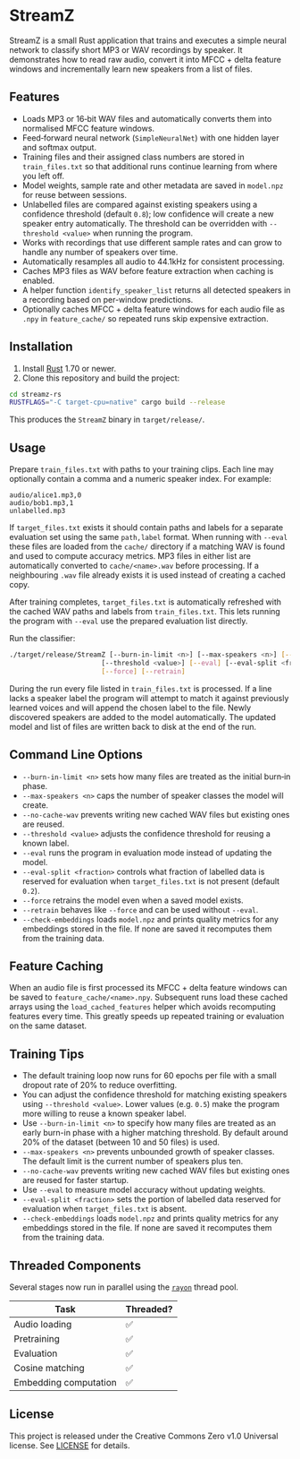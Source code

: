 # StreamZ

StreamZ is a small Rust application that trains and executes a simple neural network to classify short MP3 or WAV recordings by speaker. It demonstrates how to read raw audio, convert it into MFCC + delta feature windows and incrementally learn new speakers from a list of files.

## Features

- Loads MP3 or 16‑bit WAV files and automatically converts them into normalised MFCC feature windows.
- Feed‑forward neural network (`SimpleNeuralNet`) with one hidden layer and softmax output.
- Training files and their assigned class numbers are stored in `train_files.txt` so that additional runs continue learning from where you left off.
- Model weights, sample rate and other metadata are saved in `model.npz` for reuse between sessions.
- Unlabelled files are compared against existing speakers using a confidence threshold (default `0.8`); low confidence will create a new speaker entry automatically. The threshold can be overridden with `--threshold <value>` when running the program.
- Works with recordings that use different sample rates and can grow to
  handle any number of speakers over time.
- Automatically resamples all audio to 44.1kHz for consistent processing.
- Caches MP3 files as WAV before feature extraction when caching is enabled.
- A helper function `identify_speaker_list` returns all detected speakers in
  a recording based on per-window predictions.
- Optionally caches MFCC + delta feature windows for each audio file as `.npy` in
  `feature_cache/` so repeated runs skip expensive extraction.

## Installation

1. Install [Rust](https://www.rust-lang.org/tools/install) 1.70 or newer.
2. Clone this repository and build the project:

```bash
cd streamz-rs
RUSTFLAGS="-C target-cpu=native" cargo build --release
```

This produces the `StreamZ` binary in `target/release/`.

## Usage

Prepare `train_files.txt` with paths to your training clips.  Each line may optionally contain a comma and a numeric speaker index.  For example:

```
audio/alice1.mp3,0
audio/bob1.mp3,1
unlabelled.mp3
```

If `target_files.txt` exists it should contain paths and labels for a
separate evaluation set using the same `path,label` format. When running
with `--eval` these files are loaded from the `cache/` directory if a
matching WAV is found and used to compute accuracy metrics. MP3 files in
either list are automatically converted to `cache/<name>.wav` before
processing. If a neighbouring `.wav` file already exists it is used
instead of creating a cached copy.

After training completes, `target_files.txt` is automatically refreshed with
the cached WAV paths and labels from `train_files.txt`. This lets running the
program with `--eval` use the prepared evaluation list directly.

Run the classifier:

```bash
./target/release/StreamZ [--burn-in-limit <n>] [--max-speakers <n>] [--no-cache-wav] \
                       [--threshold <value>] [--eval] [--eval-split <fraction>] \
                       [--force] [--retrain]
```

During the run every file listed in `train_files.txt` is processed.  If a line lacks a speaker label the program will attempt to match it against previously learned voices and will append the chosen label to the file.  Newly discovered speakers are added to the model automatically.  The updated model and list of files are written back to disk at the end of the run.

## Command Line Options

- `--burn-in-limit <n>` sets how many files are treated as the initial burn‑in phase.
- `--max-speakers <n>` caps the number of speaker classes the model will create.
- `--no-cache-wav` prevents writing new cached WAV files but existing ones are reused.
- `--threshold <value>` adjusts the confidence threshold for reusing a known label.
- `--eval` runs the program in evaluation mode instead of updating the model.
- `--eval-split <fraction>` controls what fraction of labelled data is reserved for evaluation when `target_files.txt` is not present (default `0.2`).
- `--force` retrains the model even when a saved model exists.
- `--retrain` behaves like `--force` and can be used without `--eval`.
- `--check-embeddings` loads `model.npz` and prints quality metrics for any embeddings stored in the file. If none are saved it recomputes them from the training data.

## Feature Caching

When an audio file is first processed its MFCC + delta feature windows can be saved
to `feature_cache/<name>.npy`. Subsequent runs load these cached arrays using the
`load_cached_features` helper which avoids recomputing features every time. This
greatly speeds up repeated training or evaluation on the same dataset.

## Training Tips

 - The default training loop now runs for 60 epochs per file with a small
  dropout rate of 20% to reduce overfitting.
- You can adjust the confidence threshold for matching existing speakers using
  `--threshold <value>`. Lower values (e.g. `0.5`) make the program more willing
  to reuse a known speaker label.
- Use `--burn-in-limit <n>` to specify how many files are treated as an
  early burn-in phase with a higher matching threshold. By default around 20%
  of the dataset (between 10 and 50 files) is used.
- `--max-speakers <n>` prevents unbounded growth of speaker classes. The
  default limit is the current number of speakers plus ten.
- `--no-cache-wav` prevents writing new cached WAV files but existing ones are
  reused for faster startup.
- Use `--eval` to measure model accuracy without updating weights.
- `--eval-split <fraction>` sets the portion of labelled data reserved for evaluation when `target_files.txt` is absent.
- `--check-embeddings` loads `model.npz` and prints quality metrics for any embeddings stored in the file. If none are saved it recomputes them from the training data.

## Threaded Components

Several stages now run in parallel using the [`rayon`](https://crates.io/crates/rayon) thread pool.

| Task | Threaded? |
| --- | --- |
| Audio loading | ✅ |
| Pretraining | ✅ |
| Evaluation | ✅ |
| Cosine matching | ✅ |
| Embedding computation | ✅ |

## License

This project is released under the Creative Commons Zero v1.0 Universal license.  See [LICENSE](LICENSE) for details.
